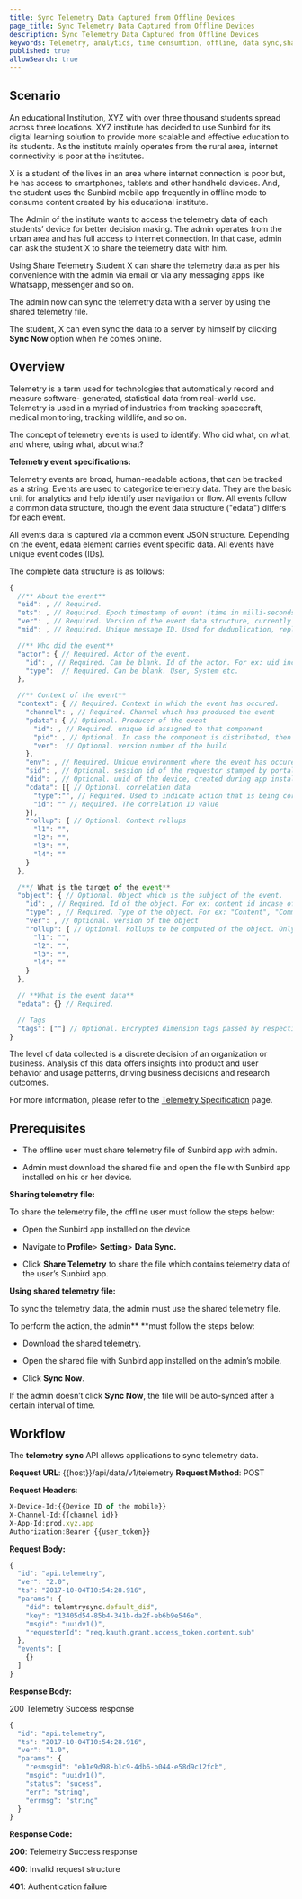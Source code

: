 ```yaml
---
title: Sync Telemetry Data Captured from Offline Devices
page_title: Sync Telemetry Data Captured from Offline Devices
description: Sync Telemetry Data Captured from Offline Devices
keywords: Telemetry, analytics, time consumtion, offline, data sync,share telemetry file
published: true
allowSearch: true
---
```

## Scenario

An educational Institution, XYZ with over three thousand students spread across three locations. XYZ institute has decided to use Sunbird for its digital learning solution to provide more scalable and effective education to its students. As the institute mainly operates from the rural area, internet connectivity is poor at the institutes. 

X is a student of the lives in an area where internet connection is poor but, he has access to smartphones, tablets and other handheld devices. And, the student uses the Sunbird mobile app frequently in offline mode to consume content created by his educational institute.

The Admin of the institute wants to access the telemetry data of each students’ device for better decision making. The admin operates from the urban area and has full access to internet connection.  In that case, admin can ask the student X to share the telemetry data with him.

Using Share Telemetry Student X can share the telemetry data as per his convenience with the admin via email or via any messaging apps like Whatsapp, messenger and so on.

The admin now can sync the telemetry data with a server by using the shared telemetry file.

The student, X can even sync the data to a server by himself by clicking **Sync Now** option when he comes online. 

## Overview

Telemetry is a term used for technologies that automatically record and measure software- generated, statistical data from real-world use. Telemetry is used in a myriad of industries from tracking spacecraft, medical monitoring, tracking wildlife, and so on. 

The concept of telemetry events is used to identify: Who did what, on what, and where, using what, about what? 

**Telemetry event specifications:**

Telemetry events are broad, human-readable actions, that can be tracked as a string. Events are used to categorize telemetry data. They are the basic unit for analytics and help identify user navigation or flow. All events follow a common data structure, though the event data structure ("edata") differs for each event.

All events data is captured via a common event JSON structure. Depending on the event, edata element carries event specific data. All events have unique event codes (IDs).

The complete data structure is as follows:
```javascript
{
  //** About the event**
  "eid": , // Required.
  "ets": , // Required. Epoch timestamp of event (time in milli-seconds. For ex: 1442816723)
  "ver": , // Required. Version of the event data structure, currently "3.0"
  "mid": , // Required. Unique message ID. Used for deduplication, replay and update indexes

  //** Who did the event**
  "actor": { // Required. Actor of the event.
    "id": , // Required. Can be blank. Id of the actor. For ex: uid incase of an user
    "type":  // Required. Can be blank. User, System etc.
  },

  //** Context of the event**
  "context": { // Required. Context in which the event has occured.
    "channel": , // Required. Channel which has produced the event
    "pdata": { // Optional. Producer of the event
      "id": , // Required. unique id assigned to that component
      "pid": , // Optional. In case the component is distributed, then which instance of that component
      "ver":  // Optional. version number of the build
    },
    "env": , // Required. Unique environment where the event has occured.
    "sid": , // Optional. session id of the requestor stamped by portal
    "did": , // Optional. uuid of the device, created during app installation
    "cdata": [{ // Optional. correlation data
      "type":"", // Required. Used to indicate action that is being correlated
      "id": "" // Required. The correlation ID value
    }],
    "rollup": { // Optional. Context rollups
      "l1": "",
      "l2": "",
      "l3": "",
      "l4": ""
    }
  },

  /**/ What is the target of the event**
  "object": { // Optional. Object which is the subject of the event.
    "id": , // Required. Id of the object. For ex: content id incase of content
    "type": , // Required. Type of the object. For ex: "Content", "Community", "User" etc.
    "ver": , // Optional. version of the object
    "rollup": { // Optional. Rollups to be computed of the object. Only 4 levels are allowed.
      "l1": "",
      "l2": "",
      "l3": "",
      "l4": ""
    }
  },

  // **What is the event data**
  "edata": {} // Required.

  // Tags
  "tags": [""] // Optional. Encrypted dimension tags passed by respective channels
}
```

The level of data collected is a discrete decision of an organization or business. Analysis of this data offers insights into product and user behavior and usage patterns, driving business decisions and research outcomes. 

For more information, please refer to the [Telemetry Specification](http://docs.sunbird.org/latest/developer-docs/telemetry/specification/) page.

## Prerequisites

* The offline user must share telemetry file of Sunbird app with admin.

* Admin must download the shared file and open the file with Sunbird app installed on his or her device.

**Sharing telemetry file:**

To share the telemetry file, the offline user must follow the steps below:

* Open the Sunbird app installed on the device.

* Navigate to **Profile**> **Setting**> **Data Sync.**

* Click **Share Telemetry** to share the file which contains telemetry data of the user’s Sunbird app.

**Using shared telemetry file:**

To sync the telemetry data, the admin must use the shared telemetry file.

To perform the action, the admin** **must follow the steps below:

* Download the shared telemetry.

* Open the shared file with Sunbird app installed on the admin’s mobile.

* Click **Sync Now**.

If the admin doesn’t click **Sync Now**, the file will be auto-synced after a certain interval of time.

## Workflow

The **telemetry sync** API allows applications to sync telemetry data.

 <b>Request URL</b>:   {{host}}/api/data/v1/telemetry
 <b>Request Method</b>: POST

<b>Request Headers</b>:
```javascript
X-Device-Id:{{Device ID of the mobile}}
X-Channel-Id:{{channel id}}
X-App-Id:prod.xyz.app
Authorization:Bearer {{user_token}} 
```

**Request Body:**
```javascript
{
  "id": "api.telemetry",
  "ver": "2.0",
  "ts": "2017-10-04T10:54:28.916",
  "params": {
    "did": telemtrysync.default_did",
    "key": "13405d54-85b4-341b-da2f-eb6b9e546e",
    "msgid": "uuidv1()",
    "requesterId": "req.kauth.grant.access_token.content.sub"
  },
  "events": [
    {}
  ]
}
```
**Response Body:**

200 Telemetry Success response
``` javascript
{
  "id": "api.telemetry",
  "ts": "2017-10-04T10:54:28.916",
  "ver": "1.0",
  "params": {
    "resmsgid": "eb1e9d98-b1c9-4db6-b044-e58d9c12fcb",
    "msgid": "uuidv1()",
    "status": "sucess",
    "err": "string",
    "errmsg": "string"
  }
}
```

**Response Code:**

**200**: Telemetry Success response

**400**: Invalid request structure

**401**: Authentication failure
